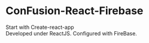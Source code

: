 # ConFusion-React-Firebase
Start with Create-react-app</br>
Developed under ReactJS.
Configured with FireBase.
